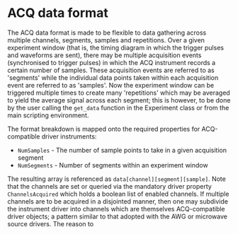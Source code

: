 
# ACQ data format

The ACQ data format is made to be flexible to data gathering across multiple channels, segments, samples and repetitions. Over a given experiment window (that is, the timing diagram in which the trigger pulses and waveforms are sent), there may be multiple acquisition events (synchronised to trigger pulses) in which the ACQ instrument records a certain number of samples. These acquisition events are referred to as 'segments' while the individual data points taken within each acquisition event are referred to as 'samples'. Now the experiment window can be triggered multiple times to create many 'repetitions' which may be averaged to yield the average signal across each segment; this is however, to be done by the user calling the `get_data` function in the Experiment class or from the main scripting environment.

The format breakdown is mapped onto the required properties for ACQ-compatible driver instruments:

- `NumSamples` - The number of sample points to take in a given acquisition segment
- `NumSegments` - Number of segments within an experiment window

The resulting array is referenced as `data[channel][segment][sample]`. Note that the channels are set or queried via the mandatory driver property `ChannelsAcquired` which holds a boolean list of enabled channels. If multiple channels are to be acquired in a disjointed manner, then one may subdivide the instrument driver into channels which are themselves ACQ-compatible driver objects; a pattern similar to that adopted with the AWG or microwave source drivers. The reason to 
